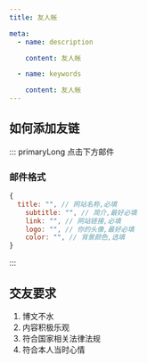 ```yaml
---
title: 友人帐

meta:
  - name: description

    content: 友人帐

  - name: keywords

    content: 友人帐
---
```


## 如何添加友链

::: primaryLong
点击下方邮件

### 邮件格式

```js
{
  title: "", // 网站名称,必填
	subtitle: "", // 简介,最好必填
	link: "", // 网站链接,必填
	logo: "", // 你的头像,最好必填
	color: "", // 背景颜色,选填
}
```

:::

## 交友要求

1. 博文不水
2. 内容积极乐观
3. 符合国家相关法律法规
4. 符合本人当时心情
